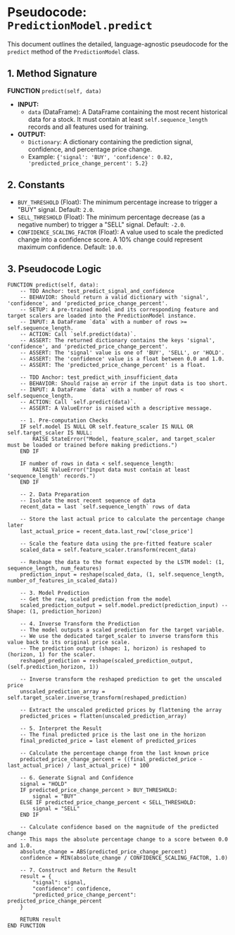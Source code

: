 # Pseudocode: `PredictionModel.predict`

This document outlines the detailed, language-agnostic pseudocode for the `predict` method of the `PredictionModel` class.

## 1. Method Signature

**FUNCTION** `predict(self, data)`

-   **INPUT:**
    -   `data` (DataFrame): A DataFrame containing the most recent historical data for a stock. It must contain at least `self.sequence_length` records and all features used for training.
-   **OUTPUT:**
    -   `Dictionary`: A dictionary containing the prediction signal, confidence, and percentage price change.
    -   Example: `{'signal': 'BUY', 'confidence': 0.82, 'predicted_price_change_percent': 5.2}`

## 2. Constants

-   `BUY_THRESHOLD` (Float): The minimum percentage increase to trigger a "BUY" signal. Default: `2.0`.
-   `SELL_THRESHOLD` (Float): The minimum percentage decrease (as a negative number) to trigger a "SELL" signal. Default: `-2.0`.
-   `CONFIDENCE_SCALING_FACTOR` (Float): A value used to scale the predicted change into a confidence score. A 10% change could represent maximum confidence. Default: `10.0`.

## 3. Pseudocode Logic

```plaintext
FUNCTION predict(self, data):
    -- TDD Anchor: test_predict_signal_and_confidence
    -- BEHAVIOR: Should return a valid dictionary with 'signal', 'confidence', and 'predicted_price_change_percent'.
    -- SETUP: A pre-trained model and its corresponding feature and target scalers are loaded into the PredictionModel instance.
    -- INPUT: A DataFrame `data` with a number of rows >= self.sequence_length.
    -- ACTION: Call `self.predict(data)`.
    -- ASSERT: The returned dictionary contains the keys 'signal', 'confidence', and 'predicted_price_change_percent'.
    -- ASSERT: The 'signal' value is one of 'BUY', 'SELL', or 'HOLD'.
    -- ASSERT: The 'confidence' value is a float between 0.0 and 1.0.
    -- ASSERT: The 'predicted_price_change_percent' is a float.

    -- TDD Anchor: test_predict_with_insufficient_data
    -- BEHAVIOR: Should raise an error if the input data is too short.
    -- INPUT: A DataFrame `data` with a number of rows < self.sequence_length.
    -- ACTION: Call `self.predict(data)`.
    -- ASSERT: A ValueError is raised with a descriptive message.

    -- 1. Pre-computation Checks
    IF self.model IS NULL OR self.feature_scaler IS NULL OR self.target_scaler IS NULL:
        RAISE StateError("Model, feature_scaler, and target_scaler must be loaded or trained before making predictions.")
    END IF

    IF number of rows in data < self.sequence_length:
        RAISE ValueError("Input data must contain at least 'sequence_length' records.")
    END IF

    -- 2. Data Preparation
    -- Isolate the most recent sequence of data
    recent_data = last `self.sequence_length` rows of data

    -- Store the last actual price to calculate the percentage change later
    last_actual_price = recent_data.last_row['close_price']

    -- Scale the feature data using the pre-fitted feature scaler
    scaled_data = self.feature_scaler.transform(recent_data)

    -- Reshape the data to the format expected by the LSTM model: (1, sequence_length, num_features)
    prediction_input = reshape(scaled_data, (1, self.sequence_length, number_of_features_in_scaled_data))

    -- 3. Model Prediction
    -- Get the raw, scaled prediction from the model
    scaled_prediction_output = self.model.predict(prediction_input) -- Shape: (1, prediction_horizon)

    -- 4. Inverse Transform the Prediction
    -- The model outputs a scaled prediction for the target variable.
    -- We use the dedicated target_scaler to inverse transform this value back to its original price scale.
    -- The prediction output (shape: 1, horizon) is reshaped to (horizon, 1) for the scaler.
    reshaped_prediction = reshape(scaled_prediction_output, (self.prediction_horizon, 1))

    -- Inverse transform the reshaped prediction to get the unscaled price
    unscaled_prediction_array = self.target_scaler.inverse_transform(reshaped_prediction)

    -- Extract the unscaled predicted prices by flattening the array
    predicted_prices = flatten(unscaled_prediction_array)

    -- 5. Interpret the Result
    -- The final predicted price is the last one in the horizon
    final_predicted_price = last element of predicted_prices

    -- Calculate the percentage change from the last known price
    predicted_price_change_percent = ((final_predicted_price - last_actual_price) / last_actual_price) * 100

    -- 6. Generate Signal and Confidence
    signal = "HOLD"
    IF predicted_price_change_percent > BUY_THRESHOLD:
        signal = "BUY"
    ELSE IF predicted_price_change_percent < SELL_THRESHOLD:
        signal = "SELL"
    END IF

    -- Calculate confidence based on the magnitude of the predicted change
    -- This maps the absolute percentage change to a score between 0.0 and 1.0.
    absolute_change = ABS(predicted_price_change_percent)
    confidence = MIN(absolute_change / CONFIDENCE_SCALING_FACTOR, 1.0)

    -- 7. Construct and Return the Result
    result = {
        "signal": signal,
        "confidence": confidence,
        "predicted_price_change_percent": predicted_price_change_percent
    }

    RETURN result
END FUNCTION